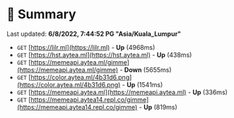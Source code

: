 # 📖 Summary
Last updated: **6/8/2022, 7:44:52 PG "Asia/Kuala_Lumpur"**

- `GET` [https://lilr.ml](https://lilr.ml) - **Up** (4968ms)
- `GET` [https://hst.aytea.ml](https://hst.aytea.ml) - **Up** (438ms)
- `GET` [https://memeapi.aytea.ml/gimme](https://memeapi.aytea.ml/gimme) - **Down** (5655ms)
- `GET` [https://color.aytea.ml/4b31d6.png](https://color.aytea.ml/4b31d6.png) - **Up** (1541ms)
- `GET` [https://memeapi.aytea.ml](https://memeapi.aytea.ml) - **Up** (336ms)
- `GET` [https://memeapi.aytea14.repl.co/gimme](https://memeapi.aytea14.repl.co/gimme) - **Up** (819ms)
